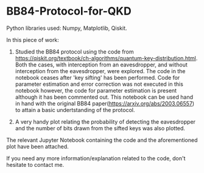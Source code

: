 # BB84-Protocol-for-QKD

Python libraries used: Numpy, Matplotlib, Qiskit.

In this piece of work:

1) Studied the BB84 protocol using the code from https://qiskit.org/textbook/ch-algorithms/quantum-key-distribution.html. Both the cases, with interception from an eavesdropper, and without interception from the eavesdropper, were explored. The code in the notebook ceases after 'key sifting' has been performed. Code for parameter estimation and error correction was not executed in this notebook however, the code for parameter estimation is present although it has been commented out. This notebook can be used hand in hand with the original BB84 paper(https://arxiv.org/abs/2003.06557) to attain a basic undertstanding of the protocol.

2) A very handy plot relating the probability of detecting the eavesdropper and the number of bits drawn from the sifted keys was also plotted.

The relevant Jupyter Notebook containing the code and the aforementioned plot have been attached.

If you need any more information/explanation related to the code, don't hesitate to contact me.

